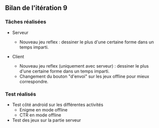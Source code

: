 ## Bilan de l'itération 9

### Tâches réalisées

* Serveur
  *  Nouveau jeu reflex : dessiner le plus d'une certaine forme dans un temps imparti.
  
* Client
  * Nouveau jeu reflex (uniquement avec serveur) : dessiner le plus d'une certaine forme dans un temps imparti.
  * Changement du bouton "d'envoi" sur les jeux offline pour mieux correspondre.
 
### Test réalisés

* Test côté android sur les différentes activités
  * Enigme en mode offline
  * CTR en mode offline
* Test des jeux sur la partie serveur
